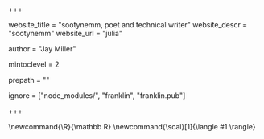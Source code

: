 +++

website_title = "sootynemm, poet and technical writer"
website_descr = "sootynemm"
website_url = "julia"

author = "Jay Miller"

mintoclevel = 2

prepath = ""

ignore = ["node_modules/", "franklin", "franklin.pub"]

+++

\newcommand{\R}{\mathbb R} \newcommand{\scal}[1]{\langle #1 \rangle}
